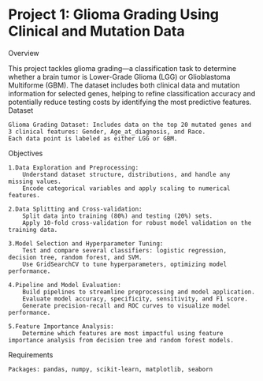 # Project 1: Glioma Grading Using Clinical and Mutation Data
Overview

This project tackles glioma grading—a classification task to determine whether a brain tumor is Lower-Grade Glioma (LGG) or Glioblastoma Multiforme (GBM). The dataset includes both clinical data and mutation information for selected genes, helping to refine classification accuracy and potentially reduce testing costs by identifying the most predictive features.
Dataset

    Glioma Grading Dataset: Includes data on the top 20 mutated genes and 3 clinical features: Gender, Age_at_diagnosis, and Race.
    Each data point is labeled as either LGG or GBM.

Objectives

    1.Data Exploration and Preprocessing:
        Understand dataset structure, distributions, and handle any missing values.
        Encode categorical variables and apply scaling to numerical features.

    2.Data Splitting and Cross-validation:
        Split data into training (80%) and testing (20%) sets.
        Apply 10-fold cross-validation for robust model validation on the training data.

    3.Model Selection and Hyperparameter Tuning:
        Test and compare several classifiers: logistic regression, decision tree, random forest, and SVM.
        Use GridSearchCV to tune hyperparameters, optimizing model performance.

    4.Pipeline and Model Evaluation:
        Build pipelines to streamline preprocessing and model application.
        Evaluate model accuracy, specificity, sensitivity, and F1 score.
        Generate precision-recall and ROC curves to visualize model performance.

    5.Feature Importance Analysis:
        Determine which features are most impactful using feature importance analysis from decision tree and random forest models.

Requirements

    Packages: pandas, numpy, scikit-learn, matplotlib, seaborn
